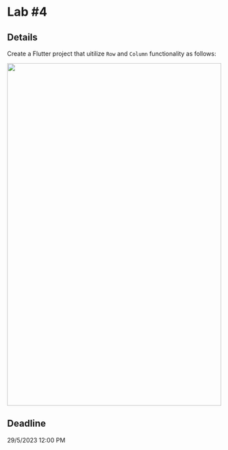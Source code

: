 # Lab #4

## Details
Create a Flutter project that uitilize `Row` and `Column` functionality as follows:

<img height="800px" width="500px" src="https://cdn.discordapp.com/attachments/1103257184386699314/1112655442158563479/Screenshot_2023-05-29_at_11.14.33_AM.png"></img>

## Deadline 
29/5/2023 12:00 PM
